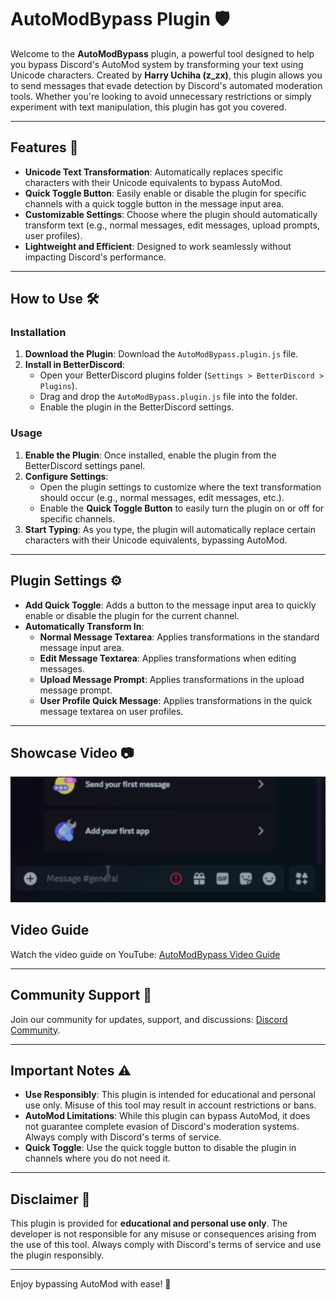 # AutoModBypass Plugin 🛡️

Welcome to the **AutoModBypass** plugin, a powerful tool designed to help you bypass Discord's AutoMod system by transforming your text using Unicode characters. Created by **Harry Uchiha (z_zx)**, this plugin allows you to send messages that evade detection by Discord's automated moderation tools. Whether you're looking to avoid unnecessary restrictions or simply experiment with text manipulation, this plugin has got you covered.

---

## Features 🌟

- **Unicode Text Transformation**: Automatically replaces specific characters with their Unicode equivalents to bypass AutoMod.
- **Quick Toggle Button**: Easily enable or disable the plugin for specific channels with a quick toggle button in the message input area.
- **Customizable Settings**: Choose where the plugin should automatically transform text (e.g., normal messages, edit messages, upload prompts, user profiles).
- **Lightweight and Efficient**: Designed to work seamlessly without impacting Discord's performance.

---

## How to Use 🛠️

### Installation
1. **Download the Plugin**: Download the `AutoModBypass.plugin.js` file.
2. **Install in BetterDiscord**:
   - Open your BetterDiscord plugins folder (`Settings > BetterDiscord > Plugins`).
   - Drag and drop the `AutoModBypass.plugin.js` file into the folder.
   - Enable the plugin in the BetterDiscord settings.

### Usage
1. **Enable the Plugin**: Once installed, enable the plugin from the BetterDiscord settings panel.
2. **Configure Settings**:
   - Open the plugin settings to customize where the text transformation should occur (e.g., normal messages, edit messages, etc.).
   - Enable the **Quick Toggle Button** to easily turn the plugin on or off for specific channels.
3. **Start Typing**: As you type, the plugin will automatically replace certain characters with their Unicode equivalents, bypassing AutoMod.

---

## Plugin Settings ⚙️

- **Add Quick Toggle**: Adds a button to the message input area to quickly enable or disable the plugin for the current channel.
- **Automatically Transform In**:
  - **Normal Message Textarea**: Applies transformations in the standard message input area.
  - **Edit Message Textarea**: Applies transformations when editing messages.
  - **Upload Message Prompt**: Applies transformations in the upload message prompt.
  - **User Profile Quick Message**: Applies transformations in the quick message textarea on user profiles.

---

## Showcase Video 📷

![AutoModBypass Demo](https://raw.githubusercontent.com/zentir0g/automod-bypass-plugin/refs/heads/main/preview.gif)

## Video Guide

Watch the video guide on YouTube: [AutoModBypass Video Guide](https://www.youtube.com/watch?v=r-lwXLCC75A)

---

## Community Support 👥

Join our community for updates, support, and discussions: [Discord Community](https://discord.gg/W6JfvA4y66).

---

## Important Notes ⚠️

- **Use Responsibly**: This plugin is intended for educational and personal use only. Misuse of this tool may result in account restrictions or bans.
- **AutoMod Limitations**: While this plugin can bypass AutoMod, it does not guarantee complete evasion of Discord's moderation systems. Always comply with Discord's terms of service.
- **Quick Toggle**: Use the quick toggle button to disable the plugin in channels where you do not need it.

---

## Disclaimer 🛑

This plugin is provided for **educational and personal use only**. The developer is not responsible for any misuse or consequences arising from the use of this tool. Always comply with Discord's terms of service and use the plugin responsibly.

---

Enjoy bypassing AutoMod with ease! 🎉
